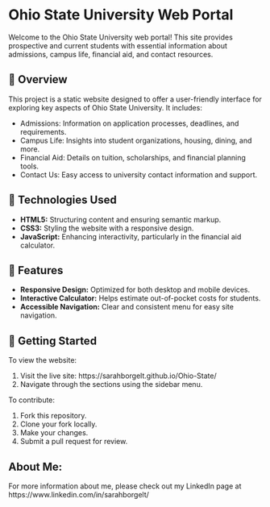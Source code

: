 <h1>Ohio State University Web Portal</h1>
<p></p>Welcome to the Ohio State University web portal! This site provides prospective and current students with essential information about admissions, campus life, financial aid, and contact resources.</p>

<h2>📘 Overview</h2>
<p>This project is a static website designed to offer a user-friendly interface for exploring key aspects of Ohio State University. It includes:</p>
<ul>
<li>Admissions: Information on application processes, deadlines, and requirements.</li>

<li>Campus Life: Insights into student organizations, housing, dining, and more.</li>

<li>Financial Aid: Details on tuition, scholarships, and financial planning tools.</li>

<li>Contact Us: Easy access to university contact information and support.</li>
</ul>

<h2>🧰 Technologies Used</h2>
<ul>
<li><strong>HTML5:</strong> Structuring content and ensuring semantic markup.</li>

<li><strong>CSS3:</strong> Styling the website with a responsive design.</li>

<li><strong>JavaScript:</strong> Enhancing interactivity, particularly in the financial aid calculator.</li>
</ul>

<h2>🔧 Features</h2>
<ul>
<li><strong>Responsive Design:</strong> Optimized for both desktop and mobile devices.</li>

<li><strong>Interactive Calculator:</strong> Helps estimate out-of-pocket costs for students.</li>

<li><strong>Accessible Navigation:</strong> Clear and consistent menu for easy site navigation.</li>
</ul>
<h2>🚀 Getting Started</h2>
<p>To view the website:</p>
<ol>
<li>Visit the live site: https://sarahborgelt.github.io/Ohio-State/</li>

<li>Navigate through the sections using the sidebar menu.</li>
</ol>

<p>To contribute:</p>
<ol>
<li>Fork this repository.</li>

<li>Clone your fork locally.</li>

<li>Make your changes.</li>

<li>Submit a pull request for review.</li>
</ol>

<h2>About Me:</h2>
<p>For more information about me, please check out my LinkedIn page at https://www.linkedin.com/in/sarahborgelt/</p>
